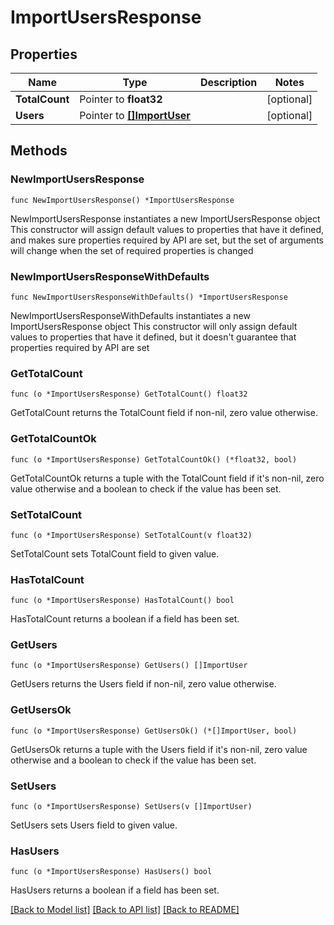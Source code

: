 # ImportUsersResponse

## Properties

Name | Type | Description | Notes
------------ | ------------- | ------------- | -------------
**TotalCount** | Pointer to **float32** |  | [optional] 
**Users** | Pointer to [**[]ImportUser**](ImportUser.md) |  | [optional] 

## Methods

### NewImportUsersResponse

`func NewImportUsersResponse() *ImportUsersResponse`

NewImportUsersResponse instantiates a new ImportUsersResponse object
This constructor will assign default values to properties that have it defined,
and makes sure properties required by API are set, but the set of arguments
will change when the set of required properties is changed

### NewImportUsersResponseWithDefaults

`func NewImportUsersResponseWithDefaults() *ImportUsersResponse`

NewImportUsersResponseWithDefaults instantiates a new ImportUsersResponse object
This constructor will only assign default values to properties that have it defined,
but it doesn't guarantee that properties required by API are set

### GetTotalCount

`func (o *ImportUsersResponse) GetTotalCount() float32`

GetTotalCount returns the TotalCount field if non-nil, zero value otherwise.

### GetTotalCountOk

`func (o *ImportUsersResponse) GetTotalCountOk() (*float32, bool)`

GetTotalCountOk returns a tuple with the TotalCount field if it's non-nil, zero value otherwise
and a boolean to check if the value has been set.

### SetTotalCount

`func (o *ImportUsersResponse) SetTotalCount(v float32)`

SetTotalCount sets TotalCount field to given value.

### HasTotalCount

`func (o *ImportUsersResponse) HasTotalCount() bool`

HasTotalCount returns a boolean if a field has been set.

### GetUsers

`func (o *ImportUsersResponse) GetUsers() []ImportUser`

GetUsers returns the Users field if non-nil, zero value otherwise.

### GetUsersOk

`func (o *ImportUsersResponse) GetUsersOk() (*[]ImportUser, bool)`

GetUsersOk returns a tuple with the Users field if it's non-nil, zero value otherwise
and a boolean to check if the value has been set.

### SetUsers

`func (o *ImportUsersResponse) SetUsers(v []ImportUser)`

SetUsers sets Users field to given value.

### HasUsers

`func (o *ImportUsersResponse) HasUsers() bool`

HasUsers returns a boolean if a field has been set.


[[Back to Model list]](../README.md#documentation-for-models) [[Back to API list]](../README.md#documentation-for-api-endpoints) [[Back to README]](../README.md)


